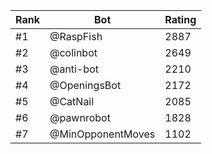 Rank|Bot|Rating
---|---|---
#1|@RaspFish|2887
#2|@colinbot|2649
#3|@anti-bot|2210
#4|@OpeningsBot|2172
#5|@CatNail|2085
#6|@pawnrobot|1828
#7|@MinOpponentMoves|1102
